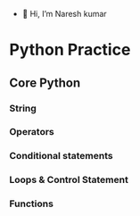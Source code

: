 - 👋 Hi, I’m Naresh kumar

# Python Practice
## Core Python

### String
### Operators
### Conditional statements
###  Loops & Control Statement
### Functions